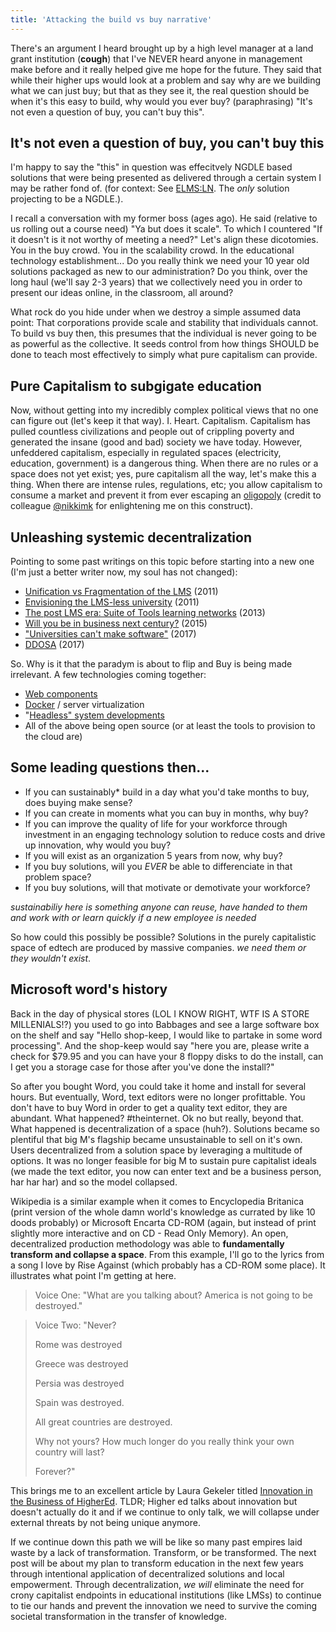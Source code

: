 ```yaml
---
title: 'Attacking the build vs buy narrative'
---
```


There's an argument I heard brought up by a high level manager at a land grant institution (**cough**) that I've NEVER heard anyone in management make before and it really helped give me hope for the future. They said that while their higher ups would look at a problem and say why are we building what we can just buy; but that as they see it, the real question should be when it's this easy to build, why would you ever buy? (paraphrasing) "It's not even a question of buy, you can't buy this".

## It's not even a question of buy, you can't buy this
I'm happy to say the "this" in question was effecitvely NGDLE based solutions that were being presented as delivered through a certain system I may be rather fond of. (for context: See [ELMS:LN](https://www.elmsln.org/). The _only_ solution projecting to be a NGDLE.).

I recall a conversation with my former boss (ages ago). He said (relative to us rolling out a course need) "Ya but does it scale". To which I countered "If it doesn't is it not worthy of meeting a need?" Let's align these dicotomies. You in the buy crowd. You in the scalability crowd. In the educational technology establishment... Do you really think we need your 10 year old solutions packaged as new to our administration? Do you think, over the long haul (we'll say 2-3 years) that we collectively need you in order to present our ideas online, in the classroom, all around?

What rock do you hide under when we destroy a simple assumed data point: That corporations provide scale and stability that individuals cannot. To build vs buy then, this presumes that the individual is never going to be as powerful as the collective. It seeds control from how things SHOULD be done to teach most effectively to simply what pure capitalism can provide.
## Pure Capitalism to subgigate education
Now, without getting into my incredibly complex political views that no one can figure out (let's keep it that way). I. Heart. Capitalism. Capitalism has pulled countless civilizations and people out of crippling poverty and generated the insane (good and bad) society we have today. However, unfeddered capitalism, especially in regulated spaces (electricity, education, government) is a dangerous thing. When there are no rules or a space does not yet exist; yes, pure capitalism all the way, let's make this a thing. When there are intense rules, regulations, etc; you allow capitalism to consume a market and prevent it from ever escaping an [oligopoly](https://en.wikipedia.org/wiki/Oligopoly) (credit to colleague [@nikkimk](https://twitter.com/nikkimk) for enlightening me on this construct).
## Unleashing systemic decentralization
Pointing to some past writings on this topic before starting into a new one (I'm just a better writer now, my soul has not changed):
- [Unification vs Fragmentation of the LMS](https://btopro.wordpress.com/2011/04/) (2011)
- [Envisioning the LMS-less university](https://btopro.wordpress.com/2011/06/08/envisioning-a-lms-less-university/) (2011)
- [The post LMS era: Suite of Tools learning networks](https://btopro.wordpress.com/2013/04/18/the-post-lms-era-suite-of-tools-learning-networks/) (2013)
- [Will you be in business next century?](https://btopro.wordpress.com/2015/07/14/will-you-be-in-business-next-century/) (2015)
- ["Universities can't make software"](https://btopro.wordpress.com/2017/05/24/universities-cant-make-software/) (2017)
- [DDOSA](https://btopro.wordpress.com/2017/05/25/ddosa/) (2017)

So. Why is it that the paradym is about to flip and Buy is being made irrelevant. A few technologies coming together:
- [Web components](https://www.webcomponents.org/)
- [Docker](https://www.docker.com/) / server virtualization
- "[Headless" system developments](http://haxtheweb.org/)
- All of the above being open source (or at least the tools to provision to the cloud are)

## Some leading questions then...
- If you can sustainably* build in a day what you'd take months to buy, does buying make sense?
- If you can create in moments what you can buy in months, why buy?
- If you can improve the quality of life for your workforce through investment in an engaging technology solution to reduce costs and drive up innovation, why would you buy?
- If you will exist as an organization 5 years from now, why buy?
- If you buy solutions, will you *EVER* be able to differenciate in that problem space?
- If you buy solutions, will that motivate or demotivate your workforce?

*sustainabiliy here is something anyone can reuse, have handed to them and work with or learn quickly if a new employee is needed*

So how could this possibly be possible? Solutions in the purely capitalistic space of edtech are produced by massive companies. *we need them or they wouldn't exist*.

## Microsoft word's history
Back in the day of physical stores (LOL I KNOW RIGHT, WTF IS A STORE MILLENIALS!?) you used to go into Babbages  and see a large software box on the shelf and say "Hello shop-keep, I would like to partake in some word processing". And the shop-keep would say "here you are, please write a check for $79.95 and you can have your 8 floppy disks to do the install, can I get you a storage case for those after you've done the install?"

So after you bought Word, you could take it home and install for several hours. But eventually, Word, text editors were no longer profittable. You don't have to buy Word in order to get a quality text editor, they are abundant. What happened? #theinternet. Ok no but really, beyond that. What happened is decentralization of a space (huh?). Solutions became so plentiful that big M's flagship became unsustainable to sell on it's own. Users decentralized from a solution space by leveraging a multitude of options. It was no longer feasible for big M to sustain pure capitalist ideals (we made the text editor, you now can enter text and be a business person, har har har) and so the model collapsed.

Wikipedia is a similar example when it comes to Encyclopedia Britanica (print version of the whole damn world's knowledge as currated by like 10 doods probably) or Microsoft Encarta CD-ROM (again, but instead of print slightly more interactive and on CD - Read Only Memory). An open, decentralized production methodology was able to **fundamentally transform and collapse a space**. From this example, I'll go to the lyrics from a song I love by Rise Against (which probably has a CD-ROM some place). It illustrates what point I'm getting at here.

> Voice One: "What are you talking about? America is not going to be destroyed."

> Voice Two: "Never?
> 
> Rome was destroyed
> 
> Greece was destroyed
> 
> Persia was destroyed
> 
> Spain was destroyed.
> 
> All great countries are destroyed.
> 
> Why not yours? How much longer do you really think your own country will last?
> 
> Forever?"

This brings me to an excellent article by Laura Gekeler titled [Innovation in the Business of HigherEd](https://lauragekeler.com/2018/03/15/innovation-in-the-business-of-highered/). TLDR; Higher ed talks about innovation but doesn't actually do it and if we continue to only talk, we will collapse under external threats by not being unique anymore.

If we continue down this path we will be like so many past empires laid waste by a lack of transformation. Transform, or be transformed. The next post will be about my plan to transform education in the next few years through intentional application of decentralized solutions and local empowerment. Through decentralization, _we will_ eliminate the need for crony capitalist endpoints in educational institutions (like LMSs) to continue to tie our hands and prevent the innovation we need to survive the coming societal transformation in the transfer of knowledge.